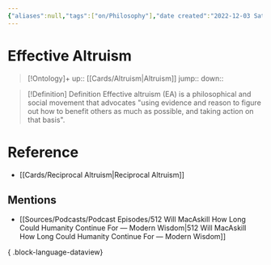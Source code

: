 ```yaml
---
{"aliases":null,"tags":["on/Philosophy"],"date created":"2022-12-03 Sat","edited":"2023-04-06 Thu","dg-publish":true,"permalink":"/cards/effective-altruism/","dgPassFrontmatter":true}
---
```


# Effective Altruism

> [!Ontology]+
> up:: [[Cards/Altruism\|Altruism]]
> jump::
> down:: 

> [!Definition] Definition
> Effective altruism (EA) is a philosophical and social movement that advocates "using evidence and reason to figure out how to benefit others as much as possible, and taking action on that basis".

# Reference

- [[Cards/Reciprocal Altruism\|Reciprocal Altruism]]

## Mentions

- [[Sources/Podcasts/Podcast Episodes/512   Will MacAskill   How Long Could Humanity Continue For — Modern Wisdom\|512   Will MacAskill   How Long Could Humanity Continue For — Modern Wisdom]]

{ .block-language-dataview}